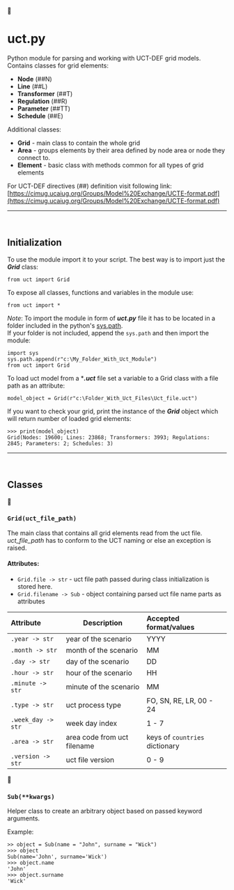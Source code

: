 :raised_hands:
# uct.py
Python module for parsing and working with UCT-DEF grid models. Contains classes for grid elements:
* **Node** (##N)
* **Line** (##L)
* **Transformer** (##T)
* **Regulation** (##R)
* **Parameter** (##TT)
* **Schedule** (##E)

Additional classes:
* **Grid** - main class to contain the whole grid
* **Area** - groups elements by their area defined by node area or node they connect to.  
* **Element** - basic class with methods common for all types of grid elements

For UCT-DEF directives (##) definition visit following link:\
[https://cimug.ucaiug.org/Groups/Model%20Exchange/UCTE-format.pdf](https://cimug.ucaiug.org/Groups/Model%20Exchange/UCTE-format.pdf)

---
<br/>

## Initialization
To use the module import it to your script. The best way is to import just the ***Grid*** class:
```
from uct import Grid
```

To expose all classes, functions and variables in the module use:
```
from uct import *
```
*Note*: To import the module in form of ***uct.py*** file it has to be located in a folder included in the python's [sys.path](https://docs.python.org/3/library/sys.html).\
If your folder is not included, append the `sys.path` and then import the module:
```
import sys
sys.path.append(r"c:\My_Folder_With_Uct_Module")
from uct import Grid
```
To load uct model from a ****.uct*** file set a variable to a Grid class with a file path as an attribute:
```
model_object = Grid(r"c:\Folder_With_Uct_Files\Uct_file.uct")
```
If you want to check your grid, print the instance of the ***Grid*** object which will return number of loaded grid elements:
```
>>> print(model_object)
Grid(Nodes: 19600; Lines: 23868; Transformers: 3993; Regulations: 2845; Parameters: 2; Schedules: 3)
```
---
<br/>

## Classes
:notebook_with_decorative_cover:
### `Grid(uct_file_path)`
The main class that contains all grid elements read from the uct file.\
*uct_file_path* has to conform to the UCT naming or else an exception is raised.
#### Attributes:
- `Grid.file -> str` - uct file path passed during class initialization is stored here.
- `Grid.filename -> Sub` - object containing parsed uct file name parts as attributes

| Attribute | Description | Accepted format/values |
|:----------| ---------------|:-----|
| `.year -> str` | year of the scenario | YYYY |
| `.month -> str` | month of the scenario | MM |
| `.day -> str` | day of the scenario | DD |
| `.hour -> str` | hour of the scenario | HH |
| `.minute -> str` | minute of the scenario | MM |
| `.type -> str` | uct process type |FO, SN, RE, LR, 00 - 24 |
| `.week_day -> str` | week day index | 1 - 7
| `.area -> str`| area code from uct filename | keys of `countries` dictionary|
|`.version -> str` | uct file version | 0 - 9

:notebook_with_decorative_cover:
### `Sub(**kwargs)`
Helper class to create an arbitrary object based on passed keyword arguments.

Example:
```
>> object = Sub(name = "John", surname = "Wick")
>>> object
Sub(name='John', surname='Wick')
>>> object.name
'John'
>>> object.surname
'Wick'
```